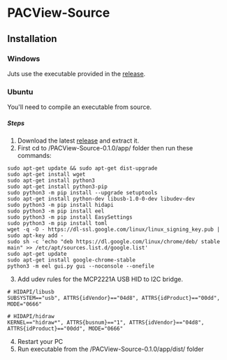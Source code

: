 # PACView-Source
## Installation
### Windows
Juts use the executable provided in the [release](https://github.com/mhtmhn/PACView-Source/releases).
### Ubuntu
You'll need to compile an executable from source.
##### Steps
1. Download the latest [release](https://github.com/mhtmhn/PACView-Source/releases) and extract it.
2. First cd to /PACView-Source-0.1.0/app/ folder then run these commands:
```shell-script sudo x
sudo apt-get update && sudo apt-get dist-upgrade
sudo apt-get install wget
sudo apt-get install python3
sudo apt-get install python3-pip
sudo python3 -m pip install --upgrade setuptools
sudo apt-get install python-dev libusb-1.0-0-dev libudev-dev
sudo python3 -m pip install hidapi
sudo python3 -m pip install eel
sudo python3 -m pip install EasySettings
sudo python3 -m pip install toml
wget -q -O - https://dl-ssl.google.com/linux/linux_signing_key.pub | sudo apt-key add - 
sudo sh -c 'echo "deb https://dl.google.com/linux/chrome/deb/ stable main" >> /etc/apt/sources.list.d/google.list'
sudo apt-get update
sudo apt-get install google-chrome-stable
python3 -m eel gui.py gui --noconsole --onefile
```
3. Add udev rules for the MCP2221A USB HID to I2C bridge.
```
# HIDAPI/libusb
SUBSYSTEM=="usb", ATTRS{idVendor}=="04d8", ATTRS{idProduct}=="00dd", MODE="0666"

# HIDAPI/hidraw
KERNEL=="hidraw*", ATTRS{busnum}=="1", ATTRS{idVendor}=="04d8", ATTRS{idProduct}=="00dd", MODE="0666"
```
4. Restart your PC
5. Run executable from the /PACView-Source-0.1.0/app/dist/ folder
